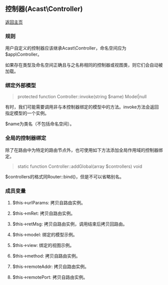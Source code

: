 ## 控制器(Acast\\Controller)

[返回主页](../Readme.md)

### 规则

用户自定义的控制器应该继承Acast\\Controller，命名空间应为$app\\Controller。

如果存在类型及命名空间正确且与之名称相同的控制器或视图类，则它们会自动被加载。

### 绑定外部模型

> protected function Controller::invoke(string $name) Model|null

有时，我们可能需要调用非与本控制器绑定的模型中的方法。invoke方法会返回指定模型的一个实例。

$name为类名（不包括命名空间）。

### 全局的控制器绑定

除了在路由中为特定的路由节点外，也可使用如下方法添加全局作用域的控制器绑定。

> static function Controller::addGlobal(array $controllers) void

$controllers的格式同Router::bind()，但是不可以省略别名。

### 成员变量

1. $this-\>urlParams: 拷贝自路由实例。

2. $this-\>mRet: 拷贝自路由实例。

3. $this-\>retMsg: 拷贝自路由实例，调用结束后拷贝回路由。

4. $this-\>model: 绑定的模型示例。

5. $this-\>view: 绑定的视图示例。

6. $this-\>method: 拷贝自路由实例。

7. $this-\>remoteAddr: 拷贝自路由实例。

8. $this-\>remotePort: 拷贝自路由实例。